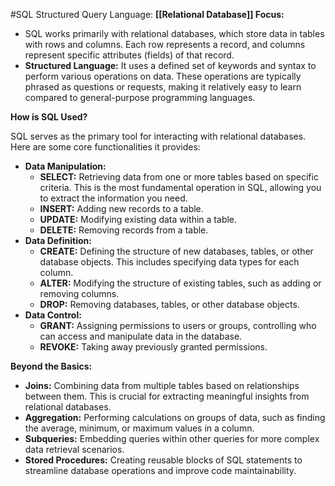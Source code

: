#SQL
Structured Query Language: 
**[[Relational Database]] Focus:**

- SQL works primarily with relational databases, which store data in tables with rows and columns. Each row represents a record, and columns represent specific attributes (fields) of that record.
- **Structured Language:** It uses a defined set of keywords and syntax to perform various operations on data. These operations are typically phrased as questions or requests, making it relatively easy to learn compared to general-purpose programming languages.

**How is SQL Used?**

SQL serves as the primary tool for interacting with relational databases. Here are some core functionalities it provides:

- **Data Manipulation:**
    - **SELECT:** Retrieving data from one or more tables based on specific criteria. This is the most fundamental operation in SQL, allowing you to extract the information you need.
    - **INSERT:** Adding new records to a table.
    - **UPDATE:** Modifying existing data within a table.
    - **DELETE:** Removing records from a table.
- **Data Definition:**
    - **CREATE:** Defining the structure of new databases, tables, or other database objects. This includes specifying data types for each column.
    - **ALTER:** Modifying the structure of existing tables, such as adding or removing columns.
    - **DROP:** Removing databases, tables, or other database objects.
- **Data Control:**
    - **GRANT:** Assigning permissions to users or groups, controlling who can access and manipulate data in the database.
    - **REVOKE:** Taking away previously granted permissions.

**Beyond the Basics:**

- **Joins:** Combining data from multiple tables based on relationships between them. This is crucial for extracting meaningful insights from relational databases.
- **Aggregation:** Performing calculations on groups of data, such as finding the average, minimum, or maximum values in a column.
- **Subqueries:** Embedding queries within other queries for more complex data retrieval scenarios.
- **Stored Procedures:** Creating reusable blocks of SQL statements to streamline database operations and improve code maintainability.